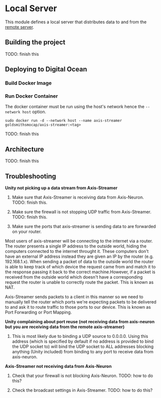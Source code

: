 # Local Server

This module defines a local server that distributes data to and from the [remote server](/remote/README.md).

## Building the project

TODO: finish this

## Deploying to Digital Ocean

### Build Docker Image

### Run Docker Container
The docker container must be run using the host's network hence the `--network host` option.

`sudo docker run -d --network host --name axis-streamer goldsmithsmocap/axis-streamer:<tag>`

TODO: finish this

## Architecture

TODO: finish this

## Troubleshooting

**Unity not picking up a data stream from Axis-Streamer**

1. Make sure that Axis-Streamer is receiving data from Axis-Neuron. TODO: finish this.

2. Make sure the firewall is not stopping UDP traffic from Axis-Streamer. TODO: finish this.

3. Make sure the ports that axis-streamer is sending data to are forwarded on your router.

Most users of axis-streamer will be connecting to the internet via a router. The router presents
a single IP address to the outside world, hiding the computers connected to the internet throught it.
These computers don't have an external IP address instead they are given an IP by the router (e.g. 192.168.1.x). When sending a packet of data to the outside world the router is able to keep track of which
device the request came from and match it to the response passing it back to the correct machine.However, if a packet is received from the outside world which doesn't have a corresponding request the
router is unable to correctly route the packet. This is known as NAT.

Axis-Streamer sends packets to a client in this manner so we need to manually tell the router which
ports we're expecting packets to be delivered to and ask it to route traffic to those ports to our
device. This is known as Port Forwarding or Port Mapping.

**Unity complaining about port reuse (not receiving data from axis-neuron but you are receiving data from the remote axis-streamer)**

1. This is most likely due to binding a UDP source to 0.0.0.0. Using this address (which is specified by default if no address is provided to bind the UDP socket to) will bind the UDP socket to ALL addresses blocking anything (Unity included) from binding to any port to receive data from axis-neuron.

**Axis-Streamer not receiving data from Axis-Neuron**

1. Check that your firewall is not blocking Axis-Neuron. TODO: how to do this?

2. Check the broadcast settings in Axis-Streamer. TODO: how to do this?